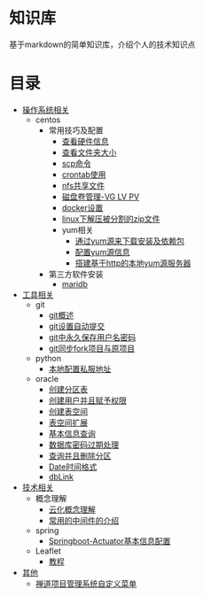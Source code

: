 # 知识库

基于markdown的简单知识库，介绍个人的技术知识点

# 目录

- [操作系统相关](./os/os.md)
    - centos
        - 常用技巧及配置
            - [查看硬件信息](./os/centos/常用技巧及配置/查看硬件信息.md)
            - [查看文件夹大小](./os/centos/常用技巧及配置/查看文件夹大小.md)
            - [scp命令](./os/centos/常用技巧及配置/scp命令.md)
            - [crontab使用](./os/centos/常用技巧及配置/crontab.md)
            - [nfs共享文件](./os/centos/常用技巧及配置/nfs共享文件.md)
            - [磁盘卷管理-VG LV PV](./os/centos/常用技巧及配置/磁盘卷管理-VG&LV&PV.md)
            - [docker设置](./os/centos/常用技巧及配置/docker设置.md)
            - [linux下解压被分割的zip文件](./os/centos/常用技巧及配置/linux下解压被分割的zip文件.md)
            - yum相关
                - [通过yum源来下载安装及依赖包](./os/centos/常用技巧及配置/yum相关/通过yum源来下载安装及依赖包.md)
                - [配置yum源信息](./os/centos/常用技巧及配置/yum相关/配置yum源信息.md)
                - [搭建基于http的本地yum源服务器](./os/centos/常用技巧及配置/yum相关/搭建基于http的本地yum源服务器.md)
        - 第三方软件安装
            - [maridb](./os/centos/第三方软件安装/maridb.md)
- [工具相关](./tools/tools.md)
    - git
        - [git概述](./tools/git/git概述.md)
        - [git设置自动提交](./tools/git/git设置自动提交.md)
        - [git中永久保存用户名密码](./tools/git/git中用户名密码设置.md)
        - [git同步fork项目与原项目](./tools/git/git同步fork项目与原项目.md)
    - python
        - [本地配置私服地址](./tools/python/本地配置私服地址.md)
    - oracle
        - [创建分区表](./tools/oracle/创建分区表.md)
        - [创建用户并且赋予权限](./tools/oracle/创建用户并且赋予权限.md)
        - [创建表空间](./tools/oracle/创建表空间.md)
        - [表空间扩展](./tools/oracle/表空间扩展.md)
        - [基本信息查询](./tools/oracle/基本信息查询.md)
        - [数据库密码过期处理](./tools/oracle/数据库密码过期处理.md)
        - [查询并且删除分区](./tools/oracle/查询并且删除分区.md)
        - [Date时间格式](./tools/oracle/Date时间格式.md)
        - [dbLink](./tools/oracle/dbLink.md)
- [技术相关](./technology/technology.md)
    - 概念理解
        - [云化概念理解](./technology/concept/云化概念理解.md)
        - [常用的中间件的介绍](./technology/concept/常用的中间件的介绍.md)
    - spring
        - [Springboot-Actuator基本信息配置](./technology/spring/Springboot-Actuator基本信息配置.md)
    - Leaflet
        - [教程](./technology/Leaflet/概述.md)
- [其他](./other/other.md)
    - [禅道项目管理系统自定义菜单](./other/禅道项目管理系统自定义菜单.md)